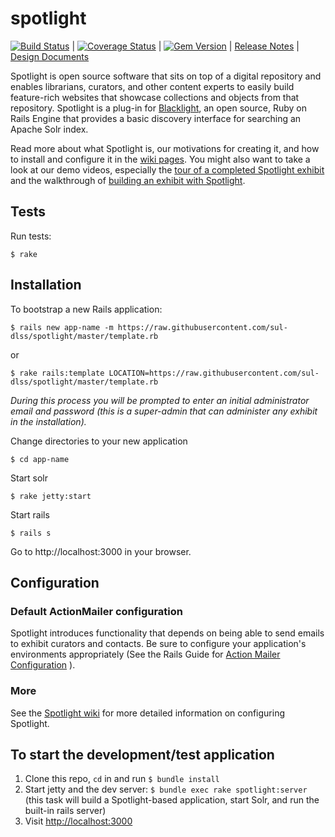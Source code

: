 spotlight
=========

[![Build Status](https://travis-ci.org/sul-dlss/spotlight.png?branch=master)](https://travis-ci.org/sul-dlss/spotlight) | [![Coverage Status](https://coveralls.io/repos/sul-dlss/spotlight/badge.png?branch=master)](https://coveralls.io/r/sul-dlss/spotlight) | [![Gem Version](https://badge.fury.io/rb/blacklight-spotlight.png)](http://badge.fury.io/rb/blacklight-spotlight) | [Release Notes](https://github.com/sul-dlss/spotlight/releases) | [Design Documents](https://github.com/sul-dlss/spotlight/releases/tag/v0.0.0)

Spotlight is open source software that sits on top of a digital repository and enables librarians, curators, and other content experts to easily build feature-rich websites that showcase collections and objects from that repository. Spotlight is a plug-in for [Blacklight](https://github.com/projectblacklight/blacklight), an open source, Ruby on Rails Engine that provides a basic discovery interface for searching an Apache Solr index.

Read more about what Spotlight is, our motivations for creating it, and how to install and configure it in the [wiki pages](https://github.com/sul-dlss/spotlight/wiki). You might also want to take a look at our demo videos, especially the [tour of a completed Spotlight exhibit](https://www.youtube.com/watch?v=_A7vTbbiF4g) and the walkthrough of [building an exhibit with Spotlight](https://www.youtube.com/watch?v=qPJtgajJ4ic).

## Tests

Run tests:

```
$ rake
```

## Installation

To bootstrap a new Rails application:

```
$ rails new app-name -m https://raw.githubusercontent.com/sul-dlss/spotlight/master/template.rb
```

or

```
$ rake rails:template LOCATION=https://raw.githubusercontent.com/sul-dlss/spotlight/master/template.rb
```

*During this process you will be prompted to enter an initial administrator email and password (this is a super-admin that can administer any exhibit in the installation).*

Change directories to your new application

```
$ cd app-name
```

Start solr

```
$ rake jetty:start
```

Start rails

```
$ rails s
```

Go to http://localhost:3000 in your browser.


## Configuration

### Default ActionMailer configuration

Spotlight introduces functionality that depends on being able to send emails to exhibit curators and contacts. Be sure to configure your application's environments appropriately (See the Rails Guide for [Action Mailer Configuration](http://guides.rubyonrails.org/action_mailer_basics.html#action-mailer-configuration) ).

### More

See the [Spotlight wiki](https://github.com/sul-dlss/spotlight/wiki) for more detailed information on configuring Spotlight.

## To start the development/test application

 1. Clone this repo, `cd` in and run `$ bundle install`
 2. Start jetty and the dev server: `$ bundle exec rake spotlight:server` (this task will build a Spotlight-based application, start Solr, and run the built-in rails server)
 3. Visit [http://localhost:3000](http://localhost:3000)
